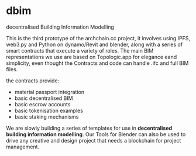 # dbim
decentralised Building Information Modelling

This is the third prototype of the archchain.cc project, it involves using IPFS, web3.py and Python on dynamo/Revit and blender, along with a series of smart contracts that execute a variety of roles. The main BIM representations we use are based on Topologic.app for elegance eand simplicity, even thought the Contracts and code can handle .ifc and full BIM files.

the contracts provide:

* material passport integration
* basic decentralised BIM
* basic escrow accounts
* basic tokenisation examples
* basic staking mechanisms



We are slowly building a series of templates for use in **decentralised building information modelling**.
Our Tools for Blender can also be used to drive any creative and design project that needs a blockchain for project management.
